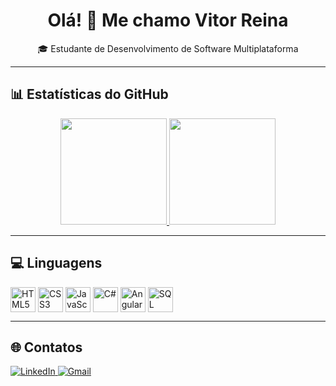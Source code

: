 <h1 align="center">Olá! 👋 Me chamo Vitor Reina</h1>
<p align="center">🎓 Estudante de Desenvolvimento de Software Multiplataforma

---

## 📊 Estatísticas do GitHub

<div align="center">
  <a href="https://github.com/marcoscalera">
    <img height="170em" src="https://github-readme-stats.vercel.app/api?username=vitor-007&show_icons=true&theme=dark&include_all_commits=true&count_private=true"/>
    <img height="170em" src="https://github-readme-stats.vercel.app/api/top-langs/?username=vitor-007&layout=compact&langs_count=7&theme=dark&custom_title=Tecnologias"/>
  </a>
</div>

---

## 💻 Linguagens

<div align="left" valign="top">
  <img align="center" alt="HTML5" title="HTML5" src="https://cdn.jsdelivr.net/gh/devicons/devicon/icons/html5/html5-original.svg" width="40" height="40"/> 
  <img align="center" alt="CSS3" title="CSS3" src="https://cdn.jsdelivr.net/gh/devicons/devicon/icons/css3/css3-original.svg" width="40" height="40"/>
  <img align="center" alt="JavaScript" title="JavaScript" src="https://cdn.jsdelivr.net/gh/devicons/devicon/icons/javascript/javascript-original.svg" width="40" height="40"/>
  <img align="center" alt="C#" title="C#" src="https://cdn.jsdelivr.net/gh/devicons/devicon/icons/csharp/csharp-original.svg" width="40" height="40"/> 
  <img align="center" alt="Angular" title="Angular" src="https://cdn.jsdelivr.net/gh/devicons/devicon/icons/angularjs/angularjs-original.svg" width="40" height="40"/>
  <img align="center" alt="SQL Server" title="SQL Server" src="https://cdn.jsdelivr.net/gh/devicons/devicon/icons/microsoftsqlserver/microsoftsqlserver-plain-wordmark.svg" width="40" height="40"/>
</div>

---

## 🌐 Contatos

<div align="left">
  <a href="https://www.linkedin.com/in/vitor-reina-100292300/" target="_blank">
    <img src="https://img.shields.io/badge/LinkedIn-0A66C2?style=for-the-badge&logo=linkedin&logoColor=white" alt="LinkedIn">
  </a>
  <a href="mailto:vitorreinaa@gmail.com" target="_blank">
    <img src="https://img.shields.io/badge/Gmail-D14836?style=for-the-badge&logo=gmail&logoColor=white" alt="Gmail">
  </a>
</div>
